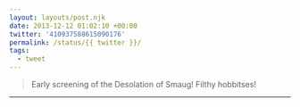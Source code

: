 ```yaml
---
layout: layouts/post.njk
date: 2013-12-12 01:02:10 +00:00
twitter: '410937588615090176'
permalink: /status/{{ twitter }}/
tags: 
  - tweet
---
```


> Early screening of the Desolation of Smaug! Filthy hobbitses!

---

